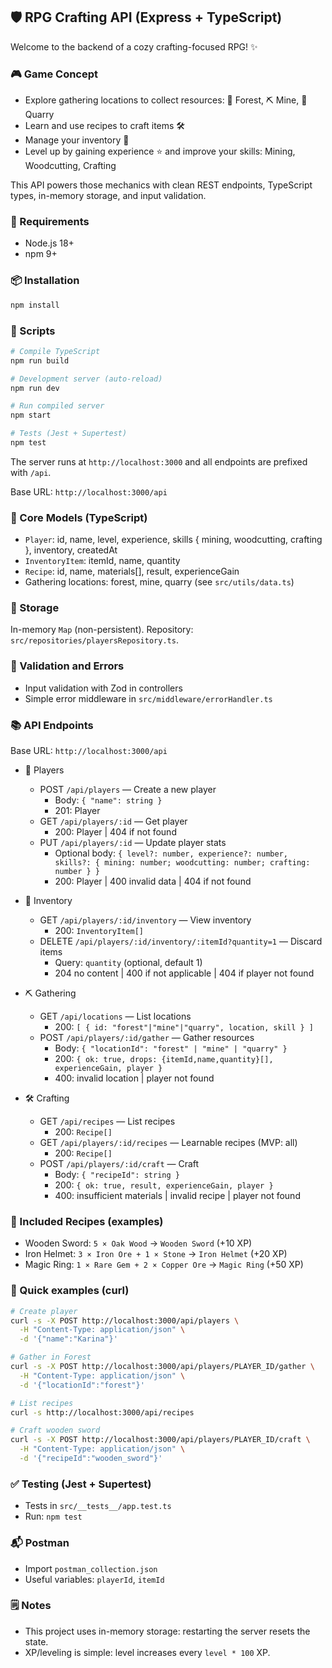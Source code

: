 ## 🛡️ RPG Crafting API (Express + TypeScript)

Welcome to the backend of a cozy crafting-focused RPG! ✨

### 🎮 Game Concept
- Explore gathering locations to collect resources: 🌲 Forest, ⛏️ Mine, 🧱 Quarry
- Learn and use recipes to craft items 🛠️
- Manage your inventory 🎒
- Level up by gaining experience ⭐ and improve your skills: Mining, Woodcutting, Crafting

This API powers those mechanics with clean REST endpoints, TypeScript types, in-memory storage, and input validation.

### 🔧 Requirements
- Node.js 18+
- npm 9+

### 📦 Installation
```bash
npm install
```

### 🏃 Scripts
```bash
# Compile TypeScript
npm run build

# Development server (auto-reload)
npm run dev

# Run compiled server
npm start

# Tests (Jest + Supertest)
npm test
```

The server runs at `http://localhost:3000` and all endpoints are prefixed with `/api`.

Base URL: `http://localhost:3000/api`

### 🧩 Core Models (TypeScript)
- `Player`: id, name, level, experience, skills { mining, woodcutting, crafting }, inventory, createdAt
- `InventoryItem`: itemId, name, quantity
- `Recipe`: id, name, materials[], result, experienceGain
- Gathering locations: forest, mine, quarry (see `src/utils/data.ts`)

### 💾 Storage
In-memory `Map` (non-persistent). Repository: `src/repositories/playersRepository.ts`.

### 🧰 Validation and Errors
- Input validation with Zod in controllers
- Simple error middleware in `src/middleware/errorHandler.ts`

### 📚 API Endpoints

Base URL: `http://localhost:3000/api`

- 👤 Players
  - POST `/api/players` — Create a new player
    - Body: `{ "name": string }`
    - 201: Player
  - GET `/api/players/:id` — Get player
    - 200: Player | 404 if not found
  - PUT `/api/players/:id` — Update player stats
    - Optional body: `{ level?: number, experience?: number, skills?: { mining: number; woodcutting: number; crafting: number } }`
    - 200: Player | 400 invalid data | 404 if not found

- 🎒 Inventory
  - GET `/api/players/:id/inventory` — View inventory
    - 200: `InventoryItem[]`
  - DELETE `/api/players/:id/inventory/:itemId?quantity=1` — Discard items
    - Query: `quantity` (optional, default 1)
    - 204 no content | 400 if not applicable | 404 if player not found

- ⛏️ Gathering
  - GET `/api/locations` — List locations
    - 200: `[ { id: "forest"|"mine"|"quarry", location, skill } ]`
  - POST `/api/players/:id/gather` — Gather resources
    - Body: `{ "locationId": "forest" | "mine" | "quarry" }`
    - 200: `{ ok: true, drops: {itemId,name,quantity}[], experienceGain, player }`
    - 400: invalid location | player not found

- 🛠️ Crafting
  - GET `/api/recipes` — List recipes
    - 200: `Recipe[]`
  - GET `/api/players/:id/recipes` — Learnable recipes (MVP: all)
    - 200: `Recipe[]`
  - POST `/api/players/:id/craft` — Craft
    - Body: `{ "recipeId": string }`
    - 200: `{ ok: true, result, experienceGain, player }`
    - 400: insufficient materials | invalid recipe | player not found

### 📜 Included Recipes (examples)
- Wooden Sword: `5 × Oak Wood` → `Wooden Sword` (+10 XP)
- Iron Helmet: `3 × Iron Ore + 1 × Stone` → `Iron Helmet` (+20 XP)
- Magic Ring: `1 × Rare Gem + 2 × Copper Ore` → `Magic Ring` (+50 XP)

### 🧪 Quick examples (curl)
```bash
# Create player
curl -s -X POST http://localhost:3000/api/players \
  -H "Content-Type: application/json" \
  -d '{"name":"Karina"}'

# Gather in Forest
curl -s -X POST http://localhost:3000/api/players/PLAYER_ID/gather \
  -H "Content-Type: application/json" \
  -d '{"locationId":"forest"}'

# List recipes
curl -s http://localhost:3000/api/recipes

# Craft wooden sword
curl -s -X POST http://localhost:3000/api/players/PLAYER_ID/craft \
  -H "Content-Type: application/json" \
  -d '{"recipeId":"wooden_sword"}'
```

### ✅ Testing (Jest + Supertest)
- Tests in `src/__tests__/app.test.ts`
- Run: `npm test`

### 📬 Postman
- Import `postman_collection.json`
- Useful variables: `playerId`, `itemId`

### 🗒️ Notes
- This project uses in-memory storage: restarting the server resets the state.
- XP/leveling is simple: level increases every `level * 100` XP.


